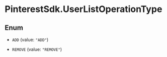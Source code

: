 # PinterestSdk.UserListOperationType

## Enum


* `ADD` (value: `"ADD"`)

* `REMOVE` (value: `"REMOVE"`)


